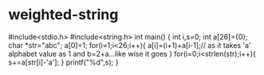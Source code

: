 # weighted-string 
#include<stdio.h>
#include<string.h>
int main()
{
int i,s=0;
int a[26]={0};
char *str="abc";
a[0]=1;
for(i=1;i<26;i++){
    a[i]=(i+1)+a[i-1];// as it takes 'a' alphabet value as 1 and b=2+a...like wise it goes
}
for(i=0;i<strlen(str);i++){
    s+=a[str[i]-'a'];
}
printf("%d",s);
}
